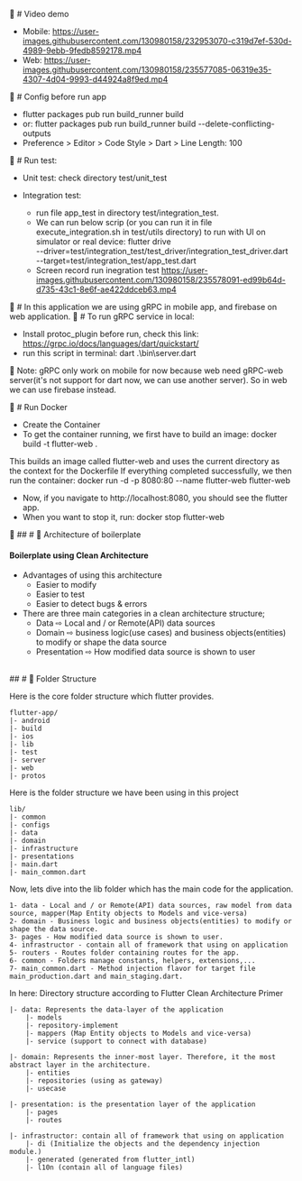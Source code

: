 🚀 # Video demo
  - Mobile:
  https://user-images.githubusercontent.com/130980158/232953070-c319d7ef-530d-4989-9ebb-9fedb8592178.mp4
  - Web:
  https://user-images.githubusercontent.com/130980158/235577085-06319e35-4307-4d04-9993-d44924a8f9ed.mp4
  
🚀 # Config before run app
- flutter packages pub run build_runner build
- or: flutter packages pub run build_runner build --delete-conflicting-outputs
- Preference > Editor > Code Style > Dart > Line Length: 100

🚀 # Run test:
- Unit test: check directory test/unit_test
- Integration test: 
  + run file app_test in directory test/integration_test.
  + We can run below scrip (or you can run it in file execute_integration.sh in test/utils directory) to run with UI on simulator or real device:
    flutter drive \
  --driver=test/integration_test/test_driver/integration_test_driver.dart \
  --target=test/integration_test/app_test.dart
  
  - Screen record run inegration test
https://user-images.githubusercontent.com/130980158/235578091-ed99b64d-d735-43c1-8e6f-ae422ddceb63.mp4

  
🚀 # In this application we are using gRPC in mobile app, and firebase on web application.
🚀 # To run gRPC service in local:
  - Install protoc_plugin before run, check this link: https://grpc.io/docs/languages/dart/quickstart/
  - run this script in terminal: dart .\bin\server.dart 

🚀 Note: gRPC only work on mobile for now because web need gRPC-web server(it's not support for dart now, we can use another server). So in web we can use firebase instead.
 
🚀 # Run Docker
- Create the Container
- To get the container running, we first have to build an image:
  docker build -t flutter-web .

This builds an image called flutter-web and uses the current directory as the context for the Dockerfile
If everything completed successfully, we then run the container:
  docker run -d -p 8080:80 --name flutter-web flutter-web 

- Now, if you navigate to http://localhost:8080, you should see the flutter app.
- When you want to stop it, run:
  docker stop flutter-web

🚀 ## <a name="architecture-of-boilerplate">#</a> 🙌 Architecture of boilerplate

#### Boilerplate using Clean Architecture

- Advantages of using this architecture
    - Easier to modify
    - Easier to test
    - Easier to detect bugs & errors
- There are three main categories in a clean architecture structure;
    - Data ⇨ Local and / or Remote(API) data sources
    - Domain ⇨ business logic(use cases) and business objects(entities) to modify or shape the data source
    - Presentation ⇨ How modified data source is shown to user
<br/>
## <a name="folder-structure">#</a> 🚪 Folder Structure

Here is the core folder structure which flutter provides.

```
flutter-app/
|- android
|- build
|- ios
|- lib
|- test
|- server
|- web
|- protos
```

Here is the folder structure we have been using in this project

```
lib/
|- common
|- configs
|- data
|- domain
|- infrastructure
|- presentations
|- main.dart
|- main_common.dart
```

Now, lets dive into the lib folder which has the main code for the application.

```
1- data - Local and / or Remote(API) data sources, raw model from data source, mapper(Map Entity objects to Models and vice-versa)
2- domain - Business logic and business objects(entities) to modify or shape the data source.
3- pages - How modified data source is shown to user.
4- infrastructor - contain all of framework that using on application
5- routers - Routes folder containing routes for the app.
6- common - Folders manage constants, helpers, extensions,...
7- main_common.dart - Method injection flavor for target file main_production.dart and main_staging.dart.
```

In here: Directory structure according to Flutter Clean Architecture Primer
```
|- data: Represents the data-layer of the application
    |- models
    |- repository-implement
    |- mappers (Map Entity objects to Models and vice-versa)
    |- service (support to connect with database)
    
|- domain: Represents the inner-most layer. Therefore, it the most abstract layer in the architecture.
    |- entities
    |- repositories (using as gateway)
    |- usecase
    
|- presentation: is the presentation layer of the application
    |- pages
    |- routes
    
|- infrastructor: contain all of framework that using on application
    |- di (Initialize the objects and the dependency injection module.)
    |- generated (generated from flutter_intl)
    |- l10n (contain all of language files)
```
